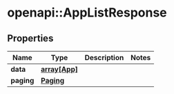 # openapi::AppListResponse


## Properties
Name | Type | Description | Notes
------------ | ------------- | ------------- | -------------
**data** | [**array[App]**](App.md) |  | 
**paging** | [**Paging**](Paging.md) |  | 


